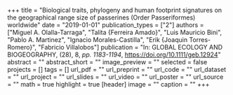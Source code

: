 +++
title = "Biological traits, phylogeny and human footprint signatures on the geographical range size of passerines (Order Passeriformes) worldwide"
date = "2019-01-01"
publication_types = ["2"]
authors = ["Miguel A. Olalla-Tarraga", "Talita {Ferreira Amado}", "Luis Mauricio Bini", "Pablo A. Martinez", "Ignacio Morales-Castilla", "Erik {Joaquin Torres-Romero}", "Fabricio Villalobos"]
publication = "In: GLOBAL ECOLOGY AND BIOGEOGRAPHY, (28), 8, _pp. 1183-1194_, https://doi.org/10.1111/geb.12924"
abstract = ""
abstract_short = ""
image_preview = ""
selected = false
projects = []
tags = []
url_pdf = ""
url_preprint = ""
url_code = ""
url_dataset = ""
url_project = ""
url_slides = ""
url_video = ""
url_poster = ""
url_source = ""
math = true
highlight = true
[header]
image = ""
caption = ""
+++
